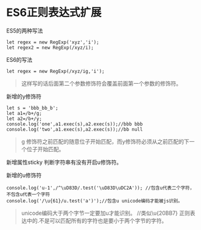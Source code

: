 # ES6正则表达式扩展
ES5的两种写法
```
let regex = new RegExp('xyz','i');
let regex2 = new RegExp(/xyz/i); 
```
ES6的写法
```
let regex = new RegExp(/xyz/ig,'i');
```
> 这样写的话后面第二个参数修饰符会覆盖前面第一个参数的修饰符。

新增的y修饰符
```
let s = 'bbb_bb_b';
let a1=/b+/g;
let a2=/b+/y;
console.log('one',a1.exec(s),a2.exec(s));//bbb bbb
console.log('two',a1.exec(s),a2.exec(s));//bb null
```
>   g 修饰符之前匹配的随意位子开始匹配，而y修饰符必须从之前匹配的下一个位子开始匹配。

新增属性sticky 判断字符串有没有开启u修饰符。

新增的u修饰符
```
console.log('u-1',/^\uD83D/.test('\uD83D\uDC2A')); //包含u代表二个字符，不包含u代表一个字符
console.log('/\u{61}/u.test('a')');//包含u unicode编码才能被js识别。
```
> unicode编码大于两个字节一定要加u才能识别。 //类似\u{20BB7}
> 正则表达中的.不是可以匹配所有的字符也是要小于两个字节的字符。




    
   
